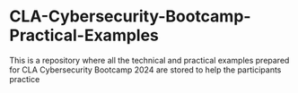 # CLA-Cybersecurity-Bootcamp-Practical-Examples

This is a repository where all the technical and practical examples prepared for CLA Cybersecurity Bootcamp 2024 are stored to help the participants practice
